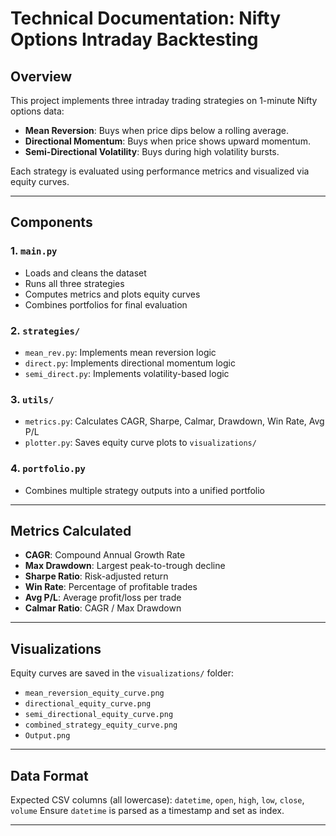 # Technical Documentation: Nifty Options Intraday Backtesting

## Overview

This project implements three intraday trading strategies on 1-minute Nifty options data:

- **Mean Reversion**: Buys when price dips below a rolling average.
- **Directional Momentum**: Buys when price shows upward momentum.
- **Semi-Directional Volatility**: Buys during high volatility bursts.

Each strategy is evaluated using performance metrics and visualized via equity curves.

---

## Components

### 1. `main.py`
- Loads and cleans the dataset
- Runs all three strategies
- Computes metrics and plots equity curves
- Combines portfolios for final evaluation

### 2. `strategies/`
- `mean_rev.py`: Implements mean reversion logic
- `direct.py`: Implements directional momentum logic
- `semi_direct.py`: Implements volatility-based logic

### 3. `utils/`
- `metrics.py`: Calculates CAGR, Sharpe, Calmar, Drawdown, Win Rate, Avg P/L
- `plotter.py`: Saves equity curve plots to `visualizations/`

### 4. `portfolio.py`
- Combines multiple strategy outputs into a unified portfolio

---

## Metrics Calculated

- **CAGR**: Compound Annual Growth Rate
- **Max Drawdown**: Largest peak-to-trough decline
- **Sharpe Ratio**: Risk-adjusted return
- **Win Rate**: Percentage of profitable trades
- **Avg P/L**: Average profit/loss per trade
- **Calmar Ratio**: CAGR / Max Drawdown

---

## Visualizations

Equity curves are saved in the `visualizations/` folder:

- `mean_reversion_equity_curve.png`
- `directional_equity_curve.png`
- `semi_directional_equity_curve.png`
- `combined_strategy_equity_curve.png`
- `Output.png`

---

## Data Format

Expected CSV columns (all lowercase):
`datetime`, `open`, `high`, `low`, `close`, `volume`
Ensure `datetime` is parsed as a timestamp and set as index.

---

